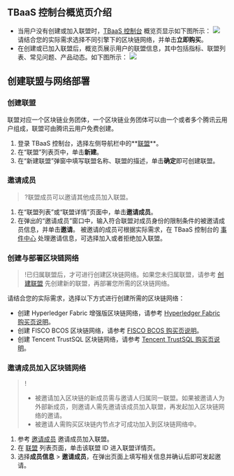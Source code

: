 ## TBaaS 控制台概览页介绍
- 当用户没有创建或加入联盟时，[TBaaS 控制台](https://console.cloud.tencent.com/tbaas/overview) 概览页显示如下图所示： 
![](https://main.qcloudimg.com/raw/75c43a38c04574e7d65b6510dd4d8d91.png)
请结合您的实际需求选择不同引擎下的区块链网络，并单击**立即购买**。
- 在创建或已加入联盟后，概览页展示用户的联盟信息，其中包括指标、联盟列表、常见问题、产品动态。如下图所示： 
![](https://main.qcloudimg.com/raw/df1e36dbdaff44e850f8dec7d6964e37.png)

## 创建联盟与网络部署

### 创建联盟
联盟对应一个区块链业务团体，一个区块链业务团体可以由一个或者多个腾讯云用户组成，联盟可由腾讯云用户免费创建。
1. 登录 TBaaS 控制台，选择左侧导航栏中的**[联盟](https://console.cloud.tencent.com/tbaas/alliance)**。
2. 在“联盟”列表页中，单击**新建**。
3. 在“新建联盟”弹窗中填写联盟名称、联盟的描述，单击**确定**即可创建联盟。



### 邀请成员[](id:member)
>?联盟成员可以邀请其他成员加入联盟。
>
1. 在“联盟列表”或“联盟详情”页面中，单击**邀请成员**。
2. 在弹出的“邀请成员”窗口中，输入符合联盟对成员身份的限制条件的被邀请成员信息，并单击**邀请**。
被邀请的成员可根据实际需求，在 TBaaS 控制台的 [事件中心](https://console.cloud.tencent.com/tbaas/event) 处理邀请信息，可选择加入或者拒绝加入联盟。

### 创建与部署区块链网络
>!已归属联盟后，才可进行创建区块链网络。如果您未归属联盟，请参考 [创建联盟](https://cloud.tencent.com/document/product/663/38470#.E5.88.9B.E5.BB.BA.E8.81.94.E7.9B.9F) 先创建新的联盟，再部署您所需的区块链网络。
>
请结合您的实际需求，选择以下方式进行创建所需的区块链网络：
- 创建 Hyperledger Fabric 增强版区块链网络，请参考 [Hyperledger Fabric 购买页说明](https://cloud.tencent.com/document/product/663/38262)。
-  创建 FISCO BCOS 区块链网络，请参考 [FISCO BCOS 购买页说明](https://cloud.tencent.com/document/product/663/38266)。
-  创建 Tencent TrustSQL 区块链网络，请参考 [Tencent TrustSQL 购买页说明](https://cloud.tencent.com/document/product/663/38271)。

### 邀请成员加入区块链网络
>!
>- 被邀请加入区块链的新成员需与邀请人归属同一联盟。如果被邀请人为外部新成员，则邀请人需先邀请该成员加入联盟，再发起加入区块链网络的邀请。
>- 被邀请人需购买区块链内节点才可成功加入到区块链网络中。
>
1. 参考 [邀请成员](#member) 邀请成员加入联盟。
2. 在 [联盟](https://console.cloud.tencent.com/tbaas/alliance) 列表页面，单击该联盟 ID 进入联盟详情页。
3. 选择**成员信息** > **邀请成员**，在弹出页面上填写相关信息并确认后即可发起邀请。



